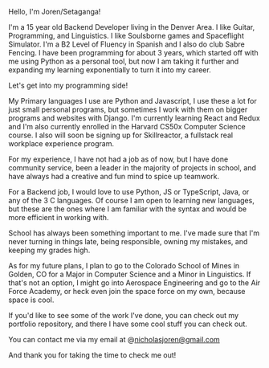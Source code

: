 Hello, I'm Joren/Setaganga!

I'm a 15 year old Backend Developer living in the Denver Area.
I like Guitar, Programming, and Linguistics. I like Soulsborne games and Spaceflight Simulator. I'm a B2 Level of Fluency in Spanish and I also do club Sabre Fencing. I have been programming for about 3 years, which started off with me using Python as a personal tool, but now I am taking it further and expanding my learning exponentially to turn it into my career.

Let's get into my programming side!

My Primary languages I use are Python and Javascript, I use these a lot for just small personal programs, but sometimes I work with them on bigger programs and websites with Django. I'm currently learning React and Redux and I'm also currently enrolled in the Harvard CS50x Computer Science course. I also will soon be signing up for Skillreactor, a fullstack real workplace experience program.

For my experience, I have not had a job as of now, but I have done community service, been a leader in the majority of projects in school, and have always had a creative and fun mind to spice up teamwork. 

For a Backend job, I would love to use Python, JS or TypeScript, Java, or any of the 3 C languages. Of course I am open to learning new languages, but these are the ones where I am familiar with the syntax and would be more efficient in working with.

School has always been something important to me. I've made sure that I'm never turning in things late, being responsible, owning my mistakes, and keeping my grades high.

As for my future plans, I plan to go to the Colorado School of Mines in Golden, CO for a Major in Computer Science and a Minor in Linguistics. If that's not an option, I might go into Aerospace Engineering and go to the Air Force Academy, or heck even join the space force on my own, because space is cool.

If you'd like to see some of the work I've done, you can check out my portfolio repository, and there I have some cool stuff you can check out.

You can contact me via my email at @nicholasjoren@gmail.com

And thank you for taking the time to check me out!
